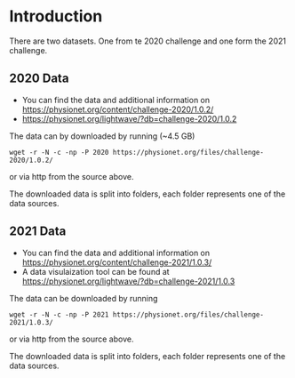 # Introduction 

There are two datasets. One from te 2020 challenge and one form the 2021 challenge.

## 2020 Data
- You can find the data and additional information on https://physionet.org/content/challenge-2020/1.0.2/
- https://physionet.org/lightwave/?db=challenge-2020/1.0.2

The data can by downloaded by running (~4.5 GB)

`wget -r -N -c -np -P 2020 https://physionet.org/files/challenge-2020/1.0.2/`

or via http from the source above.

The downloaded data is split into folders, each folder represents one of the data sources.

## 2021 Data
- You can find the data and additional information on https://physionet.org/content/challenge-2021/1.0.3/
- A data visulaization tool can be found at https://physionet.org/lightwave/?db=challenge-2021/1.0.3

The data can be downloaded by running

`wget -r -N -c -np -P 2021 https://physionet.org/files/challenge-2021/1.0.3/`

or via http from the source above.

The downloaded data is split into folders, each folder represents one of the data sources.